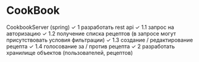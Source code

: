 # CookBook
CookbookServer (spring)
✓ 1 разработать rest api
 ✓ 1.1 запрос на авторизацию
 ✓ 1.2 получение списка рецептов (в запросе могут присутствовать условия фильтрации)
 ✓ 1.3 создание / редактирование рецепта
 ✓ 1.4 голосование за / против рецепта
✓ 2 разработать хранилище объектов (пользователей, рецептов)
